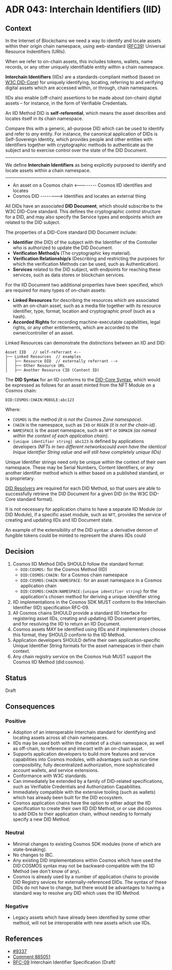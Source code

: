 # ADR 043: Interchain Identifiers (IID)

## Context

In the Internet of Blockchains we need a way to identify and locate assets within their origin chain namespace, using web-standard ([RFC39](https://datatracker.ietf.org/doc/html/rfc3986)) Universal Resource Indentifiers (URIs).

When we refer to on-chain assets, this includes tokens, wallets, name records, or any other uniquely identifiable entity within a chain namespace.

**Interchain Identifiers** (IIDs) are a standards-compliant method (based on [W3C DID-Core](https://w3c.github.io/did-core/)) for uniquely identifying, locating, referring to and verifying digital assets which are accessed within, or through, chain namespaces.

IIDs also enable (off-chain) assertions to be made about (on-chain) digital assets – for instance, in the form of Verifiable Credentials.

An IID Method DID is **self-referential**, which means the asset describes and locates itself in its chain namespace.

Compare this with a generic, all-purpose DID which can be used to identify and refer to _any_ entity. For instance, the canonical application of DIDs is Self-Sovereign Identity, which provides people and other entities with identifiers together with cryptographic methods to authenticate as the subject and to exercise control over the state of the DID Document.

---
We define **Interchain Identifiers** as being explicitly purposed to identify and locate assets within a chain namespace.

---

- An asset on a Cosmos chain <-------- Cosmos IID identifies and locates
- Cosmos DID --------> Identifies and locates an external thing

All DIDs have an associated **DID Document**, which should subscribe to the W3C DID-Core standard.
This defines the cryptographic control structure for a DID, and may also specify the Service types and endpoints which are related to the DID subject.

The properties of a DID-Core standard DID Document include:
- **Identifier** (the DID) of the subject with the Identifier of the Controller who is authorized to update the DID Document.
- **Verificaton Method/s** (The cryptographic key material).
- **Verification Relationship/s** (Describing and restricting the purposes for which the verification Methods can be used, such as Authentication).
- **Services** related to the DID subject, with endpoints for reaching these services, such as data stores or blockchain services.

For the IID Document two additional properties have been specified, which are required for many types of on-chain assets:
- **Linked Resources** for describing the resources which are associated with an on-chain asset, such as a media file together with its resource identifier, type, format, location and cryptographic proof (such as a hash). 
- **Accorded Rights** for recording machine-executable capabilities, legal rights, or any other entitlements, which are accorded to the owner/controller of an asset.

Linked Resources can demonstrate the distinctions between an IID and DID:
```
Asset IID   // self-referrant <--
├── Linked Resources  // examples
│   ├── Resource DID  // externally referrant -->
│   ├── Other Resource URL
│   ├── Another Resource CID (Content ID)
```

The **DID Syntax** for an IID conforms to the [DID-Core Syntax](https://www.w3.org/TR/did-core/#did-syntax), which would be expressed as follows for an asset minted from the NFT Module on a Cosmos chain:

`DID:COSMOS:CHAIN:MODULE:abc123`

Where: 
- `COSMOS` is the method _(it is not the Cosmos Zone namespace)_.
- `CHAIN` is the namespace, such as `IXO` or `REGEN` _(it is not the chain-id)_.
- `NAMESPACE` is the asset namespace, such as `NFT` or `DOMAIN` _(as named within the context of each application chain)_.
- `{unique identifier string} abc123` is defined by applications developers _(NFTs in two different networkscould even have the identical Inique Identifier String value and will still have completely unique IIDs)_   

Unique Identifier strings need only be unique within the context of their own namespace. These may be Serial Numbers, Content Identifiers, or any another identifier method which is either based on a published standard, or is proprietary.

[DID Resolvers](https://www.w3.org/TR/did-core/#:~:text=7.1%20DID%20Resolution.-,DID,-resolver) are required for each DID Method, so that users are able to successfully retrieve the DID Document for a given DID (in the W3C DID-Core standard format).

It is not necessary for application chains to have a separate IID Module (or DID Module), if a specific asset module, such as `NFT`, provides the service of creating and updating IIDs and IID Document state. 

An example of the extensibility of the DID syntax: a derivative demom of fungible tokens could be minted to represent the shares  IIDs could   

## Decision

1. Cosmos IID Method DIDs SHOULD follow the standard format:
    -  `DID:COSMOS:` for the Cosmos Method (IID)
    -  `DID:COSMOS:CHAIN:` for a Cosmos chain namespace
    -  `DID:COSMOS:CHAIN:NAMESPACE:` for an asset namespace in a Cosmos application chain
    -  `DID:COSMOS:CHAIN:NAMESPACE:{unique identifier string}` for the application's chosen method for deriving a unique identifier string
2. IID implementations in the Cosmos SDK MUST conform to the Interchain Identifier (IID) specification RFC-09.
3. All Cosmos chains SHOULD provide a standard IID Interface for registering asset IIDs, creating and updating IID Document properties, and for resolving the IID to return an IID Document.
4. Cosmos assets MAY be identified using IIDs and if implementers choose this format, they SHOULD conform to the IID Method.
5. Application developers SHOULD define their own application-specific Unique Identifier String formats for the asset namespaces in their chain context.
6. Any chain registry service on the Cosmos Hub MUST support the Cosmos IID Method (did:cosmos).


## Status

Draft

## Consequences

### Positive

- Adoption of an interoperable Interchain standard for identifying and locating assets across all chain namespaces.
- IIDs may be used both within the context of a chain namespace, as well as off-chain, to reference and interact with an on-chain asset.
- Supports application developers to build more features and service capabilities into Cosmos modules, with advantages such as run-time composibility, fully decentralized authorization, more sophisticated account wallets, and service extensions.
- Conformance with W3C standards.
- Can immediately be extended by a family of DID-related  specifications, such as Verifiable Credentials and Authorization Capabilities.
- Immediately compatible with the extensive tooling (such as wallets) which has already been built for the DID ecosystem. 
- Cosmos application chains have the option to either adopt the IID specification to create their own IID DID Method, or or use did:cosmos to add DIDs to their application chain, without needing to formally specify a new DID Method.

### Neutral

- Minimal changes to existing Cosmos SDK modules (none of which are state-breaking).
- No changes to IBC.
- Any existing DID implementations within Cosmos which have used the DID:COSMOS syntax may not be backward-compatible with the IID Method (we don't know of any).
- Cosmos is already used by a number of application chains to provide DID Registry sevices for externally-referenced DIDs. The syntax of these DIDs do not have to change, but there would be advantages to having a standard way to resolve any DID which uses the IID Method.

### Negative
-  Legacy assets which have already been identified by some other method, will not be interoperable with new assets which use IIDs.

## References
- [#9337](https://github.com/cosmos/cosmos-sdk/discussions/9337)
- [Comment 885051](https://github.com/cosmos/cosmos-sdk/discussions/9065?sort=new#discussioncomment-885051)
- [RFC-09](https://github.com/interNFT/nft-rfc/blob/main/nft_rfc_009.md) Interchain Identifier Specification (Draft)
